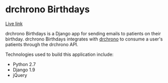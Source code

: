 # drchrono Birthdays

[Live link][link]

[link]: https://drchronobirthdays.herokuapp.com/

drchrono Birthdays is a Django app for sending emails to patients on their birthday. drchrono Birthdays integrates with [drchrono][drchrono] to consume a user's patients through the drchrono API.

[drchrono]: https://www.drchrono.com/

Technologies used to build this application include:
* Python 2.7
* Django 1.9
* jQuery
